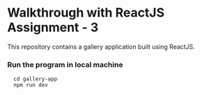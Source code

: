 # Walkthrough with ReactJS Assignment - 3
This repository contains a gallery application built using ReactJS.

### Run the program in local machine
```
  cd gallery-app
  npm run dev
```


